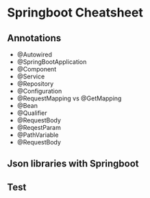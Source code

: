 # Springboot Cheatsheet

## Annotations

- @Autowired
- @SpringBootApplication
- @Component
- @Service
- @Repository
- @Configuration
- @RequestMapping vs @GetMapping
- @Bean
- @Qualifier
- @RequestBody
- @ReqestParam
- @PathVariable
- @RequestBody

## Json libraries with Springboot

## Test

## 
